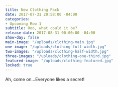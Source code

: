 ```yaml
---
title: New Clothing Pack
date: 2017-07-31 20:58:00 -04:00
categories:
- Upcoming Row 1
subtitle: Ooo, what could it be?
release-date: 2017-08-31 00:00:00 -04:00
show-day: false
main-image: "/uploads/clothing-main.jpg"
one-image: "/uploads/clothing-full-width.jpg"
two-images: "/uploads/clothing-half-width.jpg"
three-images: "/uploads/clothing-one-third.jpg"
featured-image: "/uploads/clothing-featured.jpg"
locked: true
---
```


Ah, come on...Everyone likes a secret!